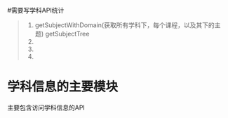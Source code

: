 #需要写学科API统计
>1. getSubjectWithDomain(获取所有学科下，每个课程，以及其下的主题) getSubjectTree
>2. 
>3. 
>4. 


# 学科信息的主要模块

主要包含访问学科信息的API


